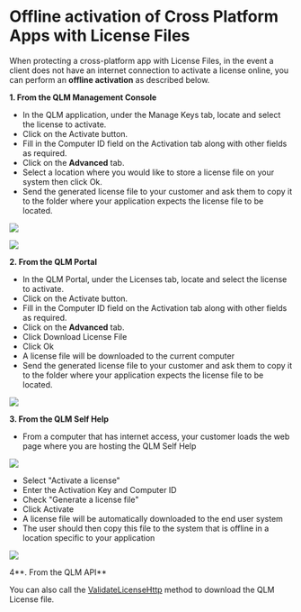 # Offline activation of Cross Platform Apps with License Files

When protecting a cross-platform app with License Files, in the event a  client does not have an internet connection to activate a license online, you can perform an **offline activation** as described below.

**1. From the QLM Management Console**

* In the QLM application, under the Manage Keys tab, locate and select the license to activate.
* Click on the Activate button.
* Fill in the Computer ID field on the Activation tab along with other fields as required.
* Click on the **Advanced** tab.
* Select a location where you would like to store a license file on your system then click Ok.
* Send the generated license file to your customer and ask them to copy it to the folder where your application expects the license file to be located.

![](https://support.soraco.co/hc/article\_attachments/360010584071/mceclip2.png)

![](https://support.soraco.co/hc/article\_attachments/360010584091/mceclip3.png)

&#x20;

**2. From the QLM Portal**

* In the QLM Portal, under the Licenses tab, locate and select the license to activate.
* Click on the Activate button.
* Fill in the Computer ID field on the Activation tab along with other fields as required.
* Click on the **Advanced** tab.
* Click Download License File
* Click Ok
* A license file will be downloaded to the current computer
* Send the generated license file to your customer and ask them to copy it to the folder where your application expects the license file to be located.

![](https://support.soraco.co/hc/article\_attachments/360023278451/mceclip2.png)

**3. From the QLM Self Help**&#x20;

* From a computer that has internet access, your customer loads the web page where you are hosting the QLM Self Help

![](https://support.soraco.co/hc/article\_attachments/360010584031/mceclip0.png)

* Select "Activate a license"
* Enter the Activation Key and Computer ID
* Check "Generate a license file"
* Click Activate
* A license file will be automatically downloaded to the end user system
* The user should then copy this file to the system that is offline in a location specific to your application

![](https://support.soraco.co/hc/article\_attachments/360010584051/mceclip1.png)

&#x20;

&#x20;4**. From the QLM API**

You can also call the [ValidateLicenseHttp](https://support.soraco.co/hc/en-us/articles/207606753-ValidateLicenseHttp) method to download the QLM License file.
